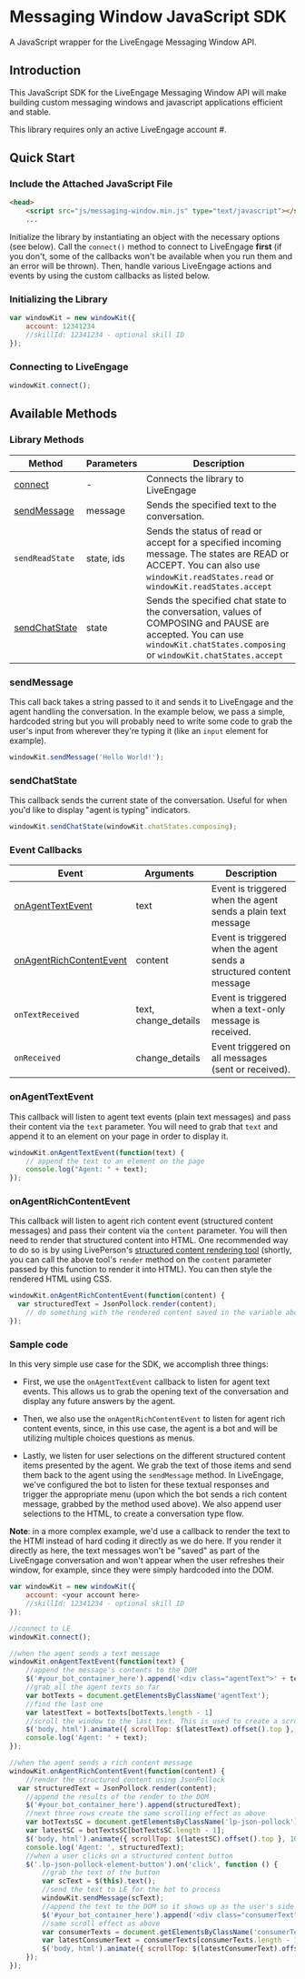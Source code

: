 # Messaging Window JavaScript SDK

A JavaScript wrapper for the LiveEngage Messaging Window API.

## Introduction

This JavaScript SDK for the LiveEngage Messaging Window API will make building custom messaging windows and javascript applications efficient and stable.

This library requires only an active LiveEngage account #.

## Quick Start

### Include the Attached JavaScript File

```html
<head>
	<script src="js/messaging-window.min.js" type="text/javascript"></script>
	...
```

Initialize the library by instantiating an object with the necessary options (see below). Call the `connect()` method to connect to LiveEngage **first** (if you don't, some of the callbacks won't be available when you run them and an error will be thrown). Then, handle various LiveEngage actions and events by using the custom callbacks as listed below.

### Initializing the Library

```javascript
var windowKit = new windowKit({
	account: 12341234
	//skillId: 12341234 - optional skill ID
});
```

### Connecting to LiveEngage

```javascript
windowKit.connect();
```

## Available Methods

### Library Methods

| Method | Parameters | Description |
| --- | --- | --- |
| [connect](#connecting-to-liveengage) | - | Connects the library to LiveEngage |
| [sendMessage](#sendmessage) | message | Sends the specified text to the conversation. |
| `sendReadState` | state, ids | Sends the status of read or accept for a specified incoming message. The states are READ or ACCEPT. You can also use `windowKit.readStates.read` or `windowKit.readStates.accept` |
| [sendChatState](sendchatstate) | state | Sends the specified chat state to the conversation, values of COMPOSING and PAUSE are accepted. You can use `windowKit.chatStates.composing` or `windowKit.chatStates.accept` |


### sendMessage

This call back takes a string passed to it and sends it to LiveEngage and the agent handling the conversation. In the example below, we pass a simple, hardcoded string but you will probably need to write some code to grab the user's input from wherever they're typing it (like an `input` element for example).

```javascript
windowKit.sendMessage('Hello World!');
```

### sendChatState

This callback sends the current state of the conversation. Useful for when you'd like to display  "agent is typing" indicators.

```javascript
windowKit.sendChatState(windowKit.chatStates.composing);
```

### Event Callbacks

| Event | Arguments | Description |
| --- | --- | --- |
| [onAgentTextEvent](#onagenttextevent) | text | Event is triggered when the agent sends a plain text message |
| [onAgentRichContentEvent](#onagentrichcontentevent) | content | Event is triggered when the agent sends a structured content message |
| `onTextReceived` | text, change_details | Event is triggered when a text-only message is received. |
| `onReceived` | change_details | Event triggered on all messages (sent or received). |

### onAgentTextEvent

This callback will listen to agent text events (plain text messages) and pass their content via the `text` parameter. You will need to grab that `text` and append it to an element on your page in order to display it.

```javascript
windowKit.onAgentTextEvent(function(text) {
	// append the text to an element on the page
	console.log("Agent: " + text);
});
```

### onAgentRichContentEvent

This callback will listen to agent rich content event (structured content messages) and pass their content via the `content` parameter. You will then need to render that structured content into HTML. One recommended way to do so is by using LivePerson's [structured content rendering tool](https://github.com/LivePersonInc/json-pollock) (shortly, you can call the above tool's `render` method on the `content` parameter passed by this function to render it into HTML). You can then style the rendered HTML using CSS.

```javascript
windowKit.onAgentRichContentEvent(function(content) {
  var structuredText = JsonPollock.render(content);
	// do something with the rendered content saved in the variable above
});
```

### Sample code

In this very simple use case for the SDK, we accomplish three things:

* First, we use the `onAgentTextEvent` callback to listen for agent text events. This allows us to grab the opening text of the conversation and display any future answers by the agent.

* Then, we also use the `onAgentRichContentEvent` to listen for agent rich content events, since, in this use case, the agent is a bot and will be utilizing multiple choices questions as menus.

* Lastly, we listen for user selections on the different structured content items presented by the agent. We grab the text of those items and send them back to the agent using the `sendMessage` method. In LiveEngage, we've configured the bot to listen for these textual responses and trigger the appropriate menu (upon which the bot sends a rich content message, grabbed by the method used above). We also append user selections to the HTML, to create a conversation type flow.

**Note**: in a more complex example, we'd use a callback to render the text to the HTMl instead of hard coding it directly as we do here. If you render it directly as here, the text messages won't be "saved" as part of the LiveEngage conversation and won't appear when the user refreshes their window, for example, since they were simply hardcoded into the DOM.

```javascript
var windowKit = new windowKit({
	account: <your account here>
	//skillId: 12341234 - optional skill ID
});

//connect to LE
windowKit.connect();

//when the agent sends a text message
windowKit.onAgentTextEvent(function(text) {
	//append the message's contents to the DOM
	$('#your_bot_container_here').append('<div class="agentText">' + text + '</div>');
	//grab all the agent texts so far
	var botTexts = document.getElementsByClassName('agentText');
	//find the last one
	var latestText = botTexts[botTexts.length - 1]
	//scroll the window to the last text. This is used to create a scroll effect in the conversation.
	$('body, html').animate({ scrollTop: $(latestText).offset().top }, 1000);
	console.log('Agent: ' + text);
});

//when the agent sends a rich content message
windowKit.onAgentRichContentEvent(function(content) {
	//render the structured content using JsonPollock
  var structuredText = JsonPollock.render(content);
	//append the results of the render to the DOM
	$('#your_bot_container_here').append(structuredText);
	//next three rows create the same scrolling effect as above
	var botTextsSC = document.getElementsByClassName('lp-json-pollock');
	var latestSC = botTextsSC[botTextsSC.length - 1];
	$('body, html').animate({ scrollTop: $(latestSC).offset().top }, 1000);
	console.log('Agent: ', structuredText);
	//when a user clicks on a structured content button
	$('.lp-json-pollock-element-button').on('click', function () {
		//grab the text of the button
		var scText = $(this).text();
		//send the text to LE for the bot to process
		windowKit.sendMessage(scText);
		//append the text to the DOM so it shows up as the user's side of the conversation
		$('#your_bot_container_here').append('<div class="consumerText">' + scText + '</div>');
		//same scroll effect as above
		var consumerTexts = document.getElementsByClassName('consumerText');
		var latestConsumerText = consumerTexts[consumerTexts.length - 1];
		$('body, html').animate({ scrollTop: $(latestConsumerText).offset().top }, 1000);
	});
});
```
